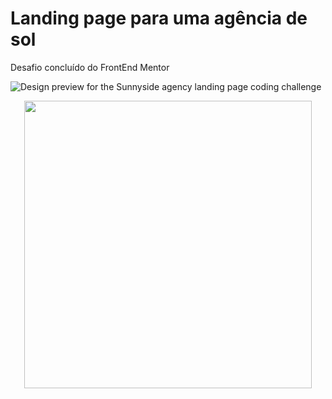 # Landing page para uma agência de sol

Desafio concluído do FrontEnd Mentor

![Design preview for the Sunnyside agency landing page coding challenge](./design/desktop-preview.jpg)

<p align="center">
  <img width="460" src="./design/mobile-design.jpg">
</p>
